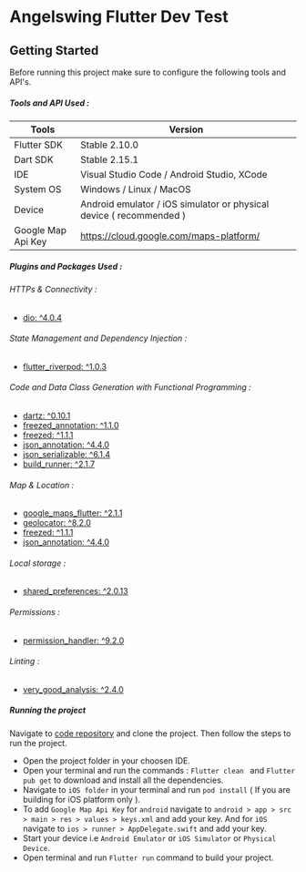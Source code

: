 # Angelswing Flutter Dev Test

## Getting Started

Before running this project make sure to configure the following tools and API's.

##### Tools and API Used :

| Tools              | Version                                                             |
| ------------------ | ------------------------------------------------------------------- |
| Flutter SDK        | Stable 2.10.0                                                       |
| Dart SDK           | Stable 2.15.1                                                       |
| IDE                | Visual Studio Code / Android Studio, XCode                          |
| System OS          | Windows / Linux / MacOS                                             |
| Device             | Android emulator / iOS simulator or physical device ( recommended ) |
| Google Map Api Key | https://cloud.google.com/maps-platform/                             |

##### Plugins and Packages Used :

###### HTTPs & Connectivity :

- [dio: ^4.0.4](https://pub.dev/packages/dio)

###### State Management and Dependency Injection :

- [flutter_riverpod: ^1.0.3](https://pub.dev/packages/flutter_riverpod)

###### Code and Data Class Generation with Functional Programming :

- [dartz: ^0.10.1](https://pub.dev/packages/dartz)
- [freezed_annotation: ^1.1.0](https://pub.dev/packages/freezed_annotation)
- [freezed: ^1.1.1](https://pub.dev/packages/freezed)
- [json_annotation: ^4.4.0](https://pub.dev/packages/json_annotation)
- [json_serializable: ^6.1.4](https://pub.dev/packages/json_serializable)
- [build_runner: ^2.1.7](https://pub.dev/packages/build_runner)

###### Map & Location :

- [google_maps_flutter: ^2.1.1](https://pub.dev/packages/google_maps_flutter)
- [geolocator: ^8.2.0](https://pub.dev/packages/geolocator)
- [freezed: ^1.1.1](https://pub.dev/packages/freezed)
- [json_annotation: ^4.4.0](https://pub.dev/packages/json_annotation)

###### Local storage :

- [shared_preferences: ^2.0.13](https://pub.dev/packages/shared_preferences)

###### Permissions :

- [permission_handler: ^9.2.0](https://pub.dev/packages/permission_handler)

###### Linting :

- [very_good_analysis: ^2.4.0](https://pub.dev/packages/very_good_analysis)

##### Running the project

Navigate to [code repository](https://github.com/roshandroids/angelswing_dev_test) and clone the project. Then follow the steps to run the project.

- Open the project folder in your choosen IDE.
- Open your terminal and run the commands : `Flutter clean ` and `Flutter pub get` to download and install all the dependencies.
- Navigate to `iOS folder` in your terminal and run `pod install` ( If you are building for iOS platform only ).
- To add `Google Map Api Key` for `android` navigate to `android > app > src > main > res > values > keys.xml` and add your key. And for `iOS` navigate to `ios > runner > AppDelegate.swift` and add your key.
- Start your device i.e `Android Emulator` or `iOS Simulator` or `Physical Device`.
- Open terminal and run `Flutter run` command to build your project.
